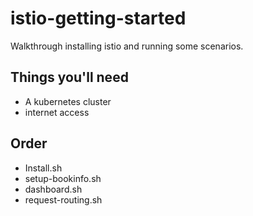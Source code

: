 # istio-getting-started

Walkthrough installing istio and running some scenarios.

## Things you'll need

* A kubernetes cluster
* internet access

## Order

* Install.sh
* setup-bookinfo.sh
* dashboard.sh
* request-routing.sh
